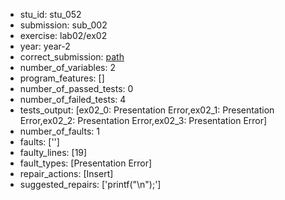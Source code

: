 - stu_id: stu_052	       
- submission: sub_002
- exercise: lab02/ex02
- year: year-2
- correct_submission: [path](https://github.com/pmorvalho/C-Pack-IPAs/blob/main/correct_submissions/year-2/lab02/ex02/ex02-stu_052-sub_001)
- number_of_variables: 2
- program_features: [] 
- number_of_passed_tests: 0
- number_of_failed_tests: 4
- tests_output: [ex02_0: Presentation Error,ex02_1: Presentation Error,ex02_2: Presentation Error,ex02_3: Presentation Error]
- number_of_faults: 1
- faults: ['']
- faulty_lines: [19]
- fault_types: [Presentation Error]
- repair_actions: [Insert] 
- suggested_repairs: ['printf("\n");']
